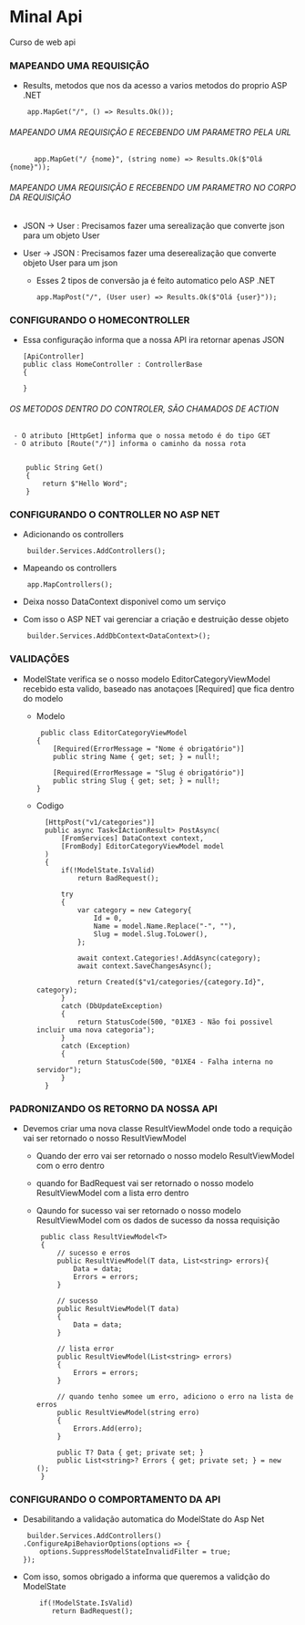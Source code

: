 # Minal Api
 Curso de web api
 
 ### MAPEANDO UMA REQUISIÇÃO
 
  - Results, metodos que nos da acesso a varios metodos do proprio ASP .NET
    
         app.MapGet("/", () => Results.Ok());
         
   ###### MAPEANDO UMA REQUISIÇÃO E RECEBENDO UM PARAMETRO PELA URL

          app.MapGet("/ {nome}", (string nome) => Results.Ok($"Olá {nome}"));
          
   ###### MAPEANDO UMA REQUISIÇÃO E RECEBENDO UM PARAMETRO NO CORPO DA REQUISIÇÃO
   
   - JSON -> User : Precisamos fazer uma serealização que converte json para um objeto User
   - User -> JSON : Precisamos fazer uma deserealização que converte objeto User para um json

     - Esses 2 tipos de conversão ja é feito automatico pelo ASP .NET
             
           app.MapPost("/", (User user) => Results.Ok($"Olá {user}"));

### CONFIGURANDO O HOMECONTROLLER

  - Essa configuração informa que a nossa API ira retornar apenas JSON
   
   
        [ApiController]
        public class HomeController : ControllerBase
        {

        }

   ###### OS METODOS DENTRO DO CONTROLER, SÃO CHAMADOS DE ACTION
   
     - O atributo [HttpGet] informa que o nossa metodo é do tipo GET
     - O atributo [Route("/")] informa o caminho da nossa rota
     
   
        public String Get()
        {
            return $"Hello Word";
        }
        
        
  ### CONFIGURANDO O CONTROLLER NO ASP NET
  
   - Adicionando os controllers
      
          builder.Services.AddControllers();
    
  - Mapeando os controllers
     
         app.MapControllers();
         
  - Deixa nosso DataContext disponivel como um serviço
  - Com isso o ASP NET vai gerenciar a criação e destruição desse objeto
     
         builder.Services.AddDbContext<DataContext>();
         
    
### VALIDAÇÕES
  
  - ModelState verifica se o nosso modelo EditorCategoryViewModel recebido esta valido, baseado nas anotaçoes [Required] que fica dentro do modelo
    
    - Modelo
    
           public class EditorCategoryViewModel
          {   
              [Required(ErrorMessage = "Nome é obrigatório")]
              public string Name { get; set; } = null!;

              [Required(ErrorMessage = "Slug é obrigatório")]
              public string Slug { get; set; } = null!;
          }
          
    - Codigo

            [HttpPost("v1/categories")]
            public async Task<IActionResult> PostAsync(
                [FromServices] DataContext context,
                [FromBody] EditorCategoryViewModel model
            )
            {   
                if(!ModelState.IsValid)
                    return BadRequest();

                try
                {   
                    var category = new Category{
                        Id = 0,
                        Name = model.Name.Replace("-", ""),
                        Slug = model.Slug.ToLower(),
                    };

                    await context.Categories!.AddAsync(category);
                    await context.SaveChangesAsync();

                    return Created($"v1/categories/{category.Id}", category);
                }
                catch (DbUpdateException)
                {
                    return StatusCode(500, "01XE3 - Não foi possivel incluir uma nova categoria");
                }
                catch (Exception)
                {
                    return StatusCode(500, "01XE4 - Falha interna no servidor");
                }
            }



### PADRONIZANDO OS RETORNO DA NOSSA API

   - Devemos criar uma nova classe ResultViewModel onde todo a requição vai ser retornado o nosso ResultViewModel
     
     - Quando der erro vai ser retornado o nosso modelo ResultViewModel com o erro dentro
     - quando for BadRequest vai ser retornado o nosso modelo ResultViewModel com a lista erro dentro
     - Qaundo for sucesso vai ser retornado o nosso modelo ResultViewModel com os dados de sucesso da nossa requisição
       
            public class ResultViewModel<T>
            {   
                // sucesso e erros
                public ResultViewModel(T data, List<string> errors){
                    Data = data;
                    Errors = errors;
                }

                // sucesso
                public ResultViewModel(T data)
                {
                    Data = data;
                }

                // lista error
                public ResultViewModel(List<string> errors)
                {
                    Errors = errors;
                }

                // quando tenho somee um erro, adiciono o erro na lista de erros
                public ResultViewModel(string erro)
                {
                    Errors.Add(erro);
                }

                public T? Data { get; private set; }
                public List<string>? Errors { get; private set; } = new ();
            }


### CONFIGURANDO O COMPORTAMENTO DA API
  
   - Desabilitando a validação automatica do ModelState do Asp Net
   
          builder.Services.AddControllers()
         .ConfigureApiBehaviorOptions(options => {
             options.SuppressModelStateInvalidFilter = true;
         });


   - Com isso, somos obrigado a informa que queremos a validção do ModelState
   
             if(!ModelState.IsValid)
                return BadRequest();
                
                
   
